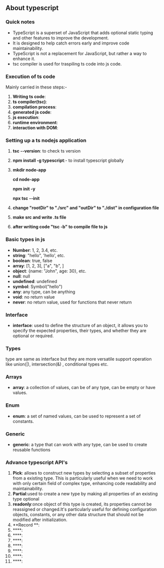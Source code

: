 ## About typescript

### Quick notes

- TypeScript is a superset of JavaScript that adds optional static typing and other features to improve the development.
- It is designed to help catch errors early and improve code maintainability.
- TypeScript is not a replacement for JavaScript, but rather a way to enhance it.
- tsc compiler is used for traspiling ts code into js code.

### Execution of ts code

Mainly carried in these steps:-

1. **Writing ts code**:
2. **ts compiler(tsc)**:
3. **compilation process**:
4. **generated js code**:
5. **js execution**:
6. **runtime environment**:
7. **interaction with DOM**:

### Setting up a ts nodejs application

1. **tsc --version**: to check ts version
2. **npm install -g typescript**:- to install typescript globally
3. **mkdir node-app**

   **cd node-app**

   **npm init -y**

   **npx tsc --init**

4. **change "rootDir" to "./src" and "outDir" to "./dist" in configuration file**
5. **make src and write .ts file**
6. **after writing code "tsc -b" to compile file to js**

### Basic types in js

- **Number**: 1, 2, 3.4, etc.
- **string**: "hello", 'hello', etc.
- **boolean**: true, false
- **array**: [1, 2, 3], ["a", "b", ]
- **object**: {name: "John", age: 30}, etc.
- **null**: null
- **undefined**: undefined
- **symbol**: Symbol("hello")
- **any**: any type, can be anything
- **void**: no return value
- **never**: no return value, used for functions that never return

### Interface

- **interface**: used to define the structure of an object, it allows you to specify the expected properties, their types, and whether they are optional or required.

### Types

type are same as interface but they are more versatile support operation like union(|), intersection(&) , conditional types etc.

### Arrays

- **array**: a collection of values, can be of any type, can be empty or have values.

### Enum

- **enum**: a set of named values, can be used to represent a set of constants.

### Generic

- **generic**: a type that can work with any type, can be used to create reusable functions

### Advance typescript API's

1. **Pick**: allows to construct new types by selecting a subset of properties from a existing type. This is particularly useful when we need to work with only certain field of complex type, enhancing code readability and maintainability.
2. **Partial**:used to create a new type by making all properties of an existing type optional
3. **readonly**:once object of this type is created, its properties cannot be reassigned or changed.It's particularly useful for defining configuration objects, constants, or any other data structure that should not be modified after initialization.
4. **Record **:
5. ****:
6. ****:
7. ****:
8. ****:
9. ****:
10. ****:
11. ****:
